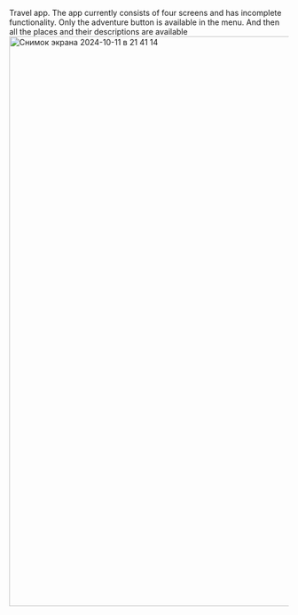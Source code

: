 Travel app.
The app currently consists of four screens and has incomplete functionality.
Only the adventure button is available in the menu. 
And then all the places and their descriptions are available 
<img width="1026" alt="Снимок экрана 2024-10-11 в 21 41 14" src="https://github.com/user-attachments/assets/aa816a90-b3b8-4fa3-855d-53d47bb49a3e">

